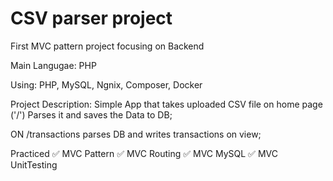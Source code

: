 # CSV parser project

First MVC pattern project focusing on Backend

Main Langugae: PHP

Using: PHP, MySQL, Ngnix, Composer, Docker

Project Description:
Simple App that takes uploaded CSV file on home page ('/')
Parses it and saves the Data to DB;

ON /transactions parses DB
and writes transactions on view;

Practiced
✅ MVC Pattern
✅ MVC Routing
✅ MVC MySQL
✅ MVC UnitTesting
